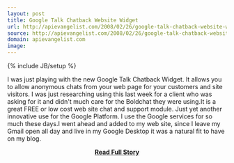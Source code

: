 ```yaml
---
layout: post
title: Google Talk Chatback Website Widget
url: http://apievangelist.com/2008/02/26/google-talk-chatback-website-widget/
source: http://apievangelist.com/2008/02/26/google-talk-chatback-website-widget/
domain: apievangelist.com
image: 
---
```

{% include JB/setup %}<p>I was just playing with the new Google Talk Chatback Widget.  It allows you to allow anonymous chats from your web page for your customers and site visitors. I was just researching using this last week for a client who was asking for it and didn't much care for the Boldchat they were using.It is a great FREE or low cost web site chat and support module.  Just yet another innovative use for the Google Platform.  I use the Google services for so much these days.I went ahead and added to my web site, since I leave my Gmail open all day and live in my Google Desktop it was a natural fit to have on my blog.</p>
<center><p><a href="http://apievangelist.com/2008/02/26/google-talk-chatback-website-widget/" style='padding:25px; font-sze:18px; font-weight: bold;'>Read Full Story</a></p></center>
